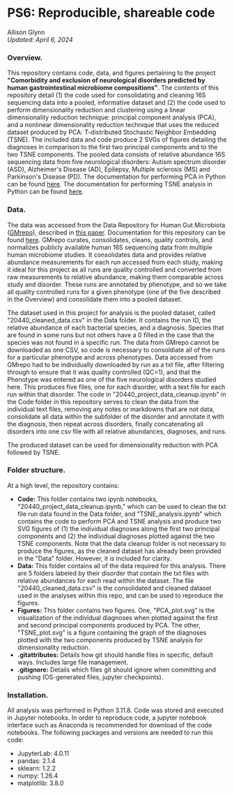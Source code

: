 # PS6: Reproducible, shareable code
Allison Glynn \
*Updated: April 6, 2024*

### Overview.
This repository contains code, data, and figures pertaining to the project **"Comorbidity and exclusion of neurological disorders predicted by human gastrointestinal microbiome compositions"**. The contents of this repository detail (1) the code used for consolidating and cleaning 16S sequencing data into a pooled, informative dataset and (2) the code used to perform dimensionality reduction and clustering using a linear dimensionality reduction technique: principal component analysis (PCA), and a nonlinear dimensionality reduction technique that uses the reduced dataset produced by PCA: T-distributed Stochastic Neighbor Embedding (TSNE). The included data and code produce 2 SVGs of figures detailing the diagnoses in comparison to the first two principal components and to the two TSNE components. The pooled data consists of relative abundance 16S sequencing data from five neurological disorders: Autism spectrum disorder (ASD), Alzheimer's Disease (AD), Epilepsy, Multiple sclerosis (MS) and Parkinson's Disease (PD). The documentation for performing PCA in Python can be found [here](https://scikit-learn.org/stable/modules/generated/sklearn.decomposition.PCA.html). The documentation for performing TSNE analysis in Python can be found [here](https://scikit-learn.org/stable/modules/generated/sklearn.manifold.TSNE.html).

### Data.

The data was accessed from the Data Repository for Human Gut Microbiota ([GMrepo](https://gmrepo.humangut.info/home)), described in [this paper](https://academic.oup.com/nar/article/50/D1/D777/6426060?login=true). Documentation for this repository can be found [here](https://evolgeniusteam.github.io/gmrepodocumentation/). GMrepo curates, consolidates, cleans, quality controls, and normalizes publicly available human 16S sequencing data from multiple human microbiome studies. It consolidates data and provides relative abundance measurements for each run accessed from each study, making it ideal for this project as all runs are quality controlled and converted from raw measurements to relative abundance, making them comparable across study and disorder. These runs are annotated by phenotype, and so we take all quality controlled runs for a given phenotype (one of the five described in the Overview) and consolidate them into a pooled dataset. 

The dataset used in this project for analysis is the pooled dataset, called "20440_cleaned_data.csv" in the Data folder. It contains the run ID, the relative abundance of each bacterial species, and a diagnosis. Species that are found in some runs but not others have a 0 filled in the case that the species was not found in a specific run. The data from GMrepo cannot be downloaded as one CSV, so code is necessary to consoldiate all of the runs for a particular phenotype and across phenotypes. Data accessed from GMrepo had to be individually downloaded by run as a txt file, after filtering through to ensure that it was quality controlled (QC=1), and that the Phenotype was entered as one of the five neurological disorders studied here. This produces five files, one for each disorder, with a text file for each run within that disorder. The code in "20440_project_data_cleanup.ipynb" in the Code folder in this repository serves to clean the data from the individual text files, removing any notes or markdowns that are not data, consolidate all data within the subfolder of the disorder and annotate it with the diagnosis, then repeat across disorders, finally concatenating all disorders into one csv file with all relative abundances, diagnoses, and runs. 

The produced dataset can be used for dimensionality reduction with PCA followed by TSNE.

### Folder structure.

At a high level, the repository contains:
* **Code:** This folder contains two ipynb notebooks, "20440_project_data_cleanup.ipynb," which can be used to clean the txt file run data found in the Data folder, and "TSNE_analysis.ipynb" which contains the code to perform PCA and TSNE analysis and produce two SVG figures of (1) the individual diagnoses along the first two principal components and (2) the individual diagnoses plotted against the two TSNE components. Note that the data cleanup folder is not necessary to produce the figures, as the cleaned dataset has already been provided in the "Data" folder. However, it is included for clarity. 
* **Data:** This folder contains all of the data required for this analysis. There are 5 folders labeled by their disorder that contain the txt files with relative abundances for each read within the dataset. The file "20440_cleaned_data.csv" is the consolidated and cleaned dataset used in the analyses within this repo, and can be used to reproduce the figures. 
* **Figures:** This folder contains two figures. One, "PCA_plot.svg" is the visualization of the individual diagnoses when plotted against the first and second principal components produced by PCA. The other, "TSNE_plot.svg" is a figure containing the graph of the diagnoses plotted with the two components produced by TSNE analysis for dimensionality reduction. 
* **.gitattributes:** Details how git should handle files in specific, default ways. Includes large file management.
* **.gitignore:** Details which files git should ignore when committing and pushing (OS-generated files, jupyter checkpoints). 

### Installation.

All analysis was performed in Python 3.11.8. Code was stored and executed in Jupyter notebooks. In order to reproduce code, a jupyter notebook interface such as Anaconda is recommended for download of the code notebooks. The following packages and versions are needed to run this code:

* JupyterLab: 4.0.11
* pandas: 2.1.4
* sklearn: 1.2.2
* numpy: 1.26.4
* matplotlib: 3.8.0

